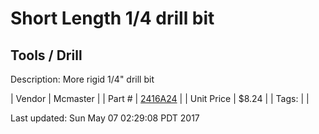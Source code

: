 # Short Length 1/4 drill bit
## Tools / Drill
Description: 	More rigid 1/4" drill bit 

| Vendor | Mcmaster | 
| Part # | [2416A24](https://www.mcmaster.com/#2416A24) | 
| Unit Price | $8.24 | 
| Tags: |  | 

Last updated: Sun May 07 02:29:08 PDT 2017